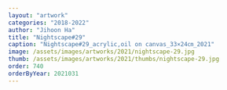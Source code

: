 ```yaml
---
layout: "artwork"
categories: "2018-2022"
author: "Jihoon Ha"
title: "Nightscape#29"
caption: "Nightscape#29_acrylic,oil on canvas_33×24㎝_2021"
image: /assets/images/artworks/2021/nightscape-29.jpg
thumb: /assets/images/artworks/2021/thumbs/nightscape-29.jpg
order: 740
orderByYear: 2021031
---
```

